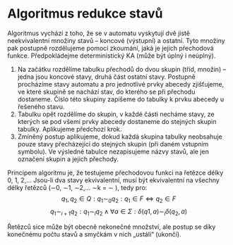 # Algoritmus redukce stavů
Algoritmus vychází z toho, že se v automatu vyskytují dvě jistě neekvivalentní množiny stavů – koncové (výstupní) a ostatní. Tyto množiny pak postupně rozdělujeme pomocí zkoumání, jaká je jejich přechodová funkce. Předpokládejme deterministický KA (může být úplný i neúplný).

1. Na začátku rozdělíme tabulku přechodů do dvou skupin (tříd, množin) – jedna jsou koncové stavy, druhá část ostatní stavy. Postupně procházíme stavy automatu a pro jednotlivé prvky abecedy zjišťujeme, ve které skupině se nachází stav, do kterého se při přechodu dostaneme. Číslo této skupiny zapíšeme do tabulky k prvku abecedy u řešeného stavu.
2. Tabulku opět rozdělíme do skupin, v každé části necháme stavy, ze kterých se pod všemi prvky abecedy dostaneme do stejných skupin tabulky. Aplikujeme předchozí krok. 
3. Zmíněný postup aplikujeme, dokud každá skupina tabulky neobsahuje pouze stavy přecházející do stejných skupin (při daném vstupním symbolu). Ve výsledné tabulce nezapisujeme názvy stavů, ale jen označení skupin a jejich přechody.

Principem algoritmu je, že testujeme přechodovou funkci na řetězce délky 0, 1, 2,… Jsou-li dva stavy ekvivalentní, musí být ekvivalentní na všechny délky řetězců (∼0, ∼1, ∼2,… ∼k = ∼ ), tedy pro:
$$
q_1,q_2 \in Q : q_1 \sim_0 q_2 : q_1 \in F \iff q_2 \in F
$$
$$
q_1 \sim_{i+1} q_2 : q_1 \sim_i q_2 ∧ \forall a \in \Sigma : \delta(q1, a) \sim_i \delta(q_2, a) 
$$

Řetězců sice může být obecně nekonečné množství, ale postup se díky konečnému počtu stavů a smyčkám v nich „ustálí“ (ukončí).